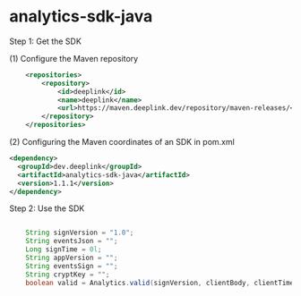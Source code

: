 # analytics-sdk-java

Step 1: Get the SDK

(1) Configure the Maven repository

```xml
    <repositories>
        <repository>
            <id>deeplink</id>
            <name>deeplink</name>
            <url>https://maven.deeplink.dev/repository/maven-releases/</url>
        </repository>
    </repositories>
```

(2) Configuring the Maven coordinates of an SDK in pom.xml

```xml
<dependency>
  <groupId>dev.deeplink</groupId>
  <artifactId>analytics-sdk-java</artifactId>
  <version>1.1.1</version>
</dependency>

```

Step 2: Use the SDK

```java

    String signVersion = "1.0";
    String eventsJson = "";
    Long signTime = 0l;
    String appVersion = "";
    String eventsSign = "";
    String cryptKey = "";
    boolean valid = Analytics.valid(signVersion, clientBody, clientTime, clientVersion, clientSign, cryptKey);

```
